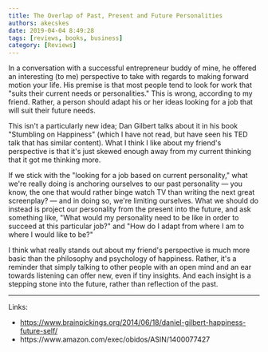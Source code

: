 ```yaml
---
title: The Overlap of Past, Present and Future Personalities
authors: akecskes
date: 2019-04-04 8:49:28
tags: [reviews, books, business]
category: [Reviews]
---
```



<p>In a conversation with a successful entrepreneur buddy of mine, he offered an interesting (to me) perspective to take with regards to making forward motion your life. His premise is that most people tend to look for work that "suits their current needs or personalities." This is wrong, according to my friend. Rather, a person should adapt his or her ideas looking for a job that will suit their future needs.</p>

<p>This isn't a particularly new idea; Dan Gilbert talks about it in his book "Stumbling on Happiness" (which I have not read, but have seen his TED talk that has similar content). What I think I like about my friend's perspective is that it's just skewed enough away from my current thinking that it got me thinking more.</p>
<p>If we stick with the "looking for a job based on current personality," what we're really doing is anchoring ourselves to our past personality &mdash; you know, the one that would rather binge watch TV than writing the next great screenplay? &mdash; and in doing so, we're limiting ourselves. What we should do instead is project our personality from the present into the future, and ask something like, "What would my personality need to be like in order to succeed at this particular job?" and "How do I adapt from where I am to where I would like to be?"</p>
<p>I think what really stands out about my friend's perspective is much more basic than the philosophy and psychology of happiness. Rather, it's a reminder that simply talking to other people with an open mind and an ear towards listening can offer new, even if tiny insights. And each insight is a stepping stone into the future, rather than reflection of the past. </p>
<hr />
<p>Links:</p>
<ul>
<li><a href="https://www.brainpickings.org/2014/06/18/daniel-gilbert-happiness-future-self/">https://www.brainpickings.org/2014/06/18/daniel-gilbert-happiness-future-self/</a></li>
<li>https://www.amazon.com/exec/obidos/ASIN/1400077427</li>
</ul>
